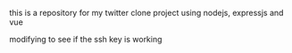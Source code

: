 this is a repository for my twitter clone project using nodejs, expressjs and vue

modifying to see if the ssh key is working